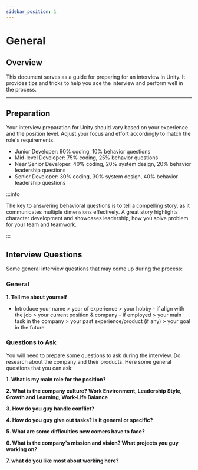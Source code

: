 ```yaml
---
sidebar_position: 1
---
```


# General

## Overview

This document serves as a guide for preparing for an interview in Unity. It provides tips and tricks to help you ace the interview and perform well in the process.

---

## Preparation

Your interview preparation for Unity should vary based on your experience and the position level. Adjust your focus and effort accordingly to match the role's requirements.

- Junior Developer: 90% coding, 10% behavior questions
- Mid-level Developer: 75% coding, 25% behavior questions
- Near Senior Developer: 40% coding, 20% system design, 20% behavior leadership questions
- Senior Developer: 30% coding, 30% system design, 40% behavior leadership questions

:::info

The key to answering behavioral questions is to tell a compelling story, as it communicates multiple dimensions effectively. A great story highlights character development and showcases leadership, how you solve problem for your team and teamwork.

:::

## Interview Questions

Some general interview questions that may come up during the process:

### General

**1. Tell me about yourself**

- Introduce your name > year of experience > your hobby - if align with the job > your current position & company - if employed > your main task in the company > your past experience/product (if any) > your goal in the future

### Questions to Ask

You will need to prepare some questions to ask during the interview. Do research about the company and their products. Here some general questions that you can ask:

**1. What is my main role for the position?**

**2. What is the company culture? Work Environment, Leadership Style, Growth and Learning, Work-Life Balance**

**3. How do you guy handle conflict?**

**4. How do you guy give out tasks? Is it general or specific?**

**5. What are some difficulties new comers have to face?**

**6. What is the company's mission and vision? What projects you guy working on?**

**7. what do you like most about working here?**
